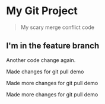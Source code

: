 # My Git Project


> My scary merge conflict code


## I'm in the feature branch

Another code change again.

Made changes for git pull demo

Made more changes for git pull demo

Made more changes for git pull demo
